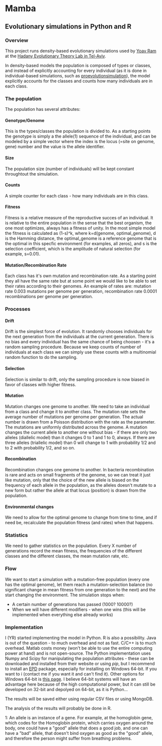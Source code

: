 # Mamba

## Evolutionary simulations in Python and R

### Overview

This project runs density-based evolutionary simulations used by 
[Yoav Ram] at the [Hadany Evolutionary Theory Lab in Tel-Aviv].

In density-based models the population is composed of types or classes, and instead of explicitly accounting for every individual (as it is done in individual-based simulations, such as [proevolutionsimulation]), the model explicitly accounts for the classes and counts how many individuals are in each class.

### The population

The population has several attributes:

#### Genotype/Genome
This is the types/classes the population is divided to. 
As a starting points the genotype is simply a the allele(1) sequence of the individual, and can be modeled by a simple vector where the index is the locus (=site on genome, gene) number and the value is the allele identifier.

#### Size
The population size (number of individuals) will be kept constant throughtout the simulation.

#### Counts
A simple counter for each class - how many individuals are in this class.

#### Fitness
Fitness is a relative measure of the reproductive succes of an individual. It is relative to the entire population in the sense that the best organism, the one most optimizes, always has a fitness of unity.
In the most simple model the fitness is calculated as (1-s)^k, where k=d(genome, optimal_genome), d is the Hamming distance, the optimal_genome is a reference genome that is the optimal in this specfic environment (for examples, all zeros), and s is the selection coefficient, which is the amplitude of natural selection (for example, s=0.01).

#### Mutation/Recombination Rate
Each class has it's own mutation and recombination rate. As a starting point they all have the same rate but at some point we would like to be able to set their rates according to their genomes.
An example of rates are: mutation rate 0.003 mutations per genome per generation, recombination rate 0.0001 recombinations per genome per generation.

### Processes

#### Drift
Drift is the simplest force of evolution.
It randomly chooses individuals for the next generation from the individuals at the current generation. There is no bias and every individual has the same chance of being choosen - it's a random sampling procedure.
Because we keep counts of number of individuals at each class we can simply use these counts with a multinomial random function to do the sampling.

#### Selection
Selection is similar to drift, only the sampling procedure is now biased in favor of classes with higher fitness.

#### Mutation
Mutation changes one genome to another. We need to take an individual from a class and change it to another class.
The mutation rate sets the average number of mutations per genome per generation. The actual number is drawn from a Poisson distribution with the rate as the parameter. The mutations are uniformly distributed across the genome. A mutation changes the current allele to another one without bias - if there are only two alleles (diallelic model) than it changes 0 to 1 and 1 to 0, always. If there are three alleles (triallelic model) than 0 will change to 1 with probability 1/2 and to 2 with probability 1/2, and so on.

#### Recombination
Recombination changes one genome to another. In bacteria recombination is rare and acts on small fragments of the genome, so we can treat it just like mutation, only that the choice of the new allele is biased on the frequency of each allele in the population, as the alleles doesn't mutate to a new form but rather the allele at that locus (position) is drawn from the population.

#### Environmental changes
We need to allow for the optimal genome to change from time to time, and if need be, recalculate the population fitness (and rates) when that happens.

### Statistics

We need to gather statistics on the population. Every X number of generations record the mean fitness, the frequencies of the different classes and the different classes, the mean mutation rate, etc.

### Flow

We want to start a simulation with a mutation-free population (every one has the optimal genome), let them reach a mutation-selection balance (no significant change in mean fitness from one generation to the next) and the start changing the environment.
The simulation stops when:

  - A certain number of generations has passed (1000? 10000?)
  - When we will have different modifiers - when one wins (this will be implemented when everything else already works)
  
### Implementation

I (YR) started implementing the model in Python. R is also a possibility. Java is out of the question - to much overhead and not as fast. C/C++ is to much overhead. Matlab costs money (won't be able to use the entire computing power at hand) and is not open-source. 
The Python implementation uses Numpy and Scipy for manipulating the population attributes - these can be downloaded and installed from their website or using *pip*, but I recommend to install an [EPD] package, especially for installing on Windows 64-bit. If you want to i (contact me if you want it and can't find it). Other options for Windows 64-bit is [this page][64bit-python]. I believe 64-bit systems will have an advantage here because of the high computational power, but it can still be developed on 32-bit and depolyed on 64-bit, as it is Python...

The results will be saved either using regular CSV files or using MongoDB.

The analysis of the results will probably be done in R.


[Yoav Ram]: http://www.yoavram.com/
[Hadany Evolutionary Theory Lab in Tel-Aviv]: http://sites.google.com/site/hadanylab/
[proevolutionsimulation]: http://proevolutionsimulation.googlecode.com/
[EPD]: http://www.enthought.com/products/epd.php
[64bit-python]: http://www.lfd.uci.edu/~gohlke/pythonlibs/

1: An allele is an instance of a gene. For example, at the homoglobin gene, which codes for the Homoglobin protein, which carries oxygen around the body, one could have a "good" allele that does a good job, and one can have a "bad" allele, that doesn't bind oxygen as good as the "good" allele, and therefore the person might suffer from breathing problems.